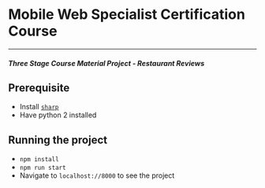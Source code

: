 # Mobile Web Specialist Certification Course
---
#### _Three Stage Course Material Project - Restaurant Reviews_

## Prerequisite
* Install [`sharp`](http://sharp.dimens.io/en/stable/install/)
* Have python 2 installed

## Running the project
* `npm install`
* `npm run start`
* Navigate to `localhost://8000` to see the project




